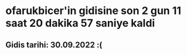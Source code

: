 # ofarukbicer'in gidisine son 2 gun 11 saat 20 dakika 57 saniye kaldi

## Gidis tarihi: 30.09.2022 :(